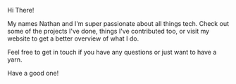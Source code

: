 Hi There!

My names Nathan and I'm super passionate about all things tech. Check out some of the projects I've done, things I've contributed too, or visit my website to get a better overview of what I do. 

Feel free to get in touch if you have any questions or just want to have a yarn.

Have a good one!
